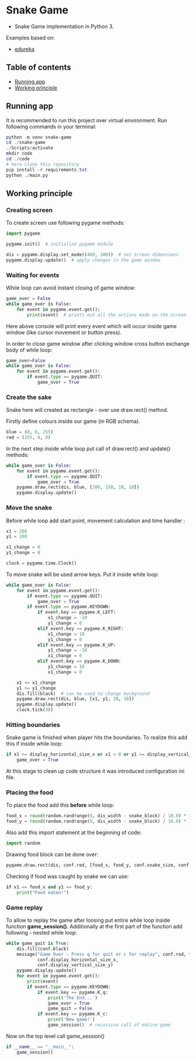 #  Snake Game

- Snake Game implementation in Python 3.

Examples based on:
- [edureka](https://www.edureka.co/blog/snake-game-with-pygame/)

## Table of contents
* [Running app](#running-app)
* [Working principle](#working-principle)

## Running app

It is recommended to run this project over virtual environment. Run following commands in your terminal:
```powershell
python -m venv snake-game
cd ./snake-game
./Scripts/activate
mkdir code
cd ./code
# here clone this repository
pip install -r requirements.txt
python ./main.py
```

## Working principle

### Creating screen

To create screen use following pygame methods:
```python
import pygame

pygame.init()  # initialize pygame module

dis = pygame.display.set_mode((400, 300))  # set screen dimensions
pygame.display.update()  # apply changes in the game window
```

### Waiting for events

While loop can avoid instant closing of game window:
```python
game_over = False
while game_over is False:
    for event in pygame.event.get():
        print(event)  # prints out all the actions made on the screen
```
Here above console will print every event which will occur inside game window (like cursor movement or button press).

In order to close game window after clicking window cross button exchange body of while loop:
```python
game_over=False
while game_over is False:
    for event in pygame.event.get():
        if event.type == pygame.QUIT:
            game_over = True
```

### Create the sake

Snake here will created as rectangle - over use draw.rect() method.

Firstly define colours inside our game (in RGB schema).
```python
blue = (0, 0, 255)
red = (255, 0, 0)
```
In the next step inside while loop put call of draw.rect() and update() methods:
```python
while game_over is False:
    for event in pygame.event.get():
        if event.type == pygame.QUIT:
            game_over = True
    pygame.draw.rect(dis, blue, [200, 150, 10, 10])
    pygame.display.update()
```

### Move the snake

Before while loop add start point, movement calculation and time handler :
```python
x1 = 200
y1 = 200

x1_change = 0
y1_change = 0

clock = pygame.time.Clock()
```

To move snake will be used arrow keys. Put it inside while loop:
```python
while game_over is False:
    for event in pygame.event.get():
        if event.type == pygame.QUIT:
            game_over = True
        if event.type == pygame.KEYDOWN:
            if event.key == pygame.K_LEFT:
                x1_change = -10
                y1_change = 0
            elif event.key == pygame.K_RIGHT:
                x1_change = 10
                y1_change = 0
            elif event.key == pygame.K_UP:
                y1_change = -10
                x1_change = 0
            elif event.key == pygame.K_DOWN:
                y1_change = 10
                x1_change = 0

    x1 += x1_change
    y1 += y1_change
    dis.fill(black)  # can be used to change background
    pygame.draw.rect(dis, blue, [x1, y1, 10, 10])
    pygame.display.update()
    clock.tick(30)
```

### Hitting boundaries

Snake game is finished when player hits the boundaries. To realize this add this if inside while loop:
```python
if x1 >= display_horizontal_size_x or x1 < 0 or y1 >= display_vertical_size_y or y1 < 0:
    game_over = True
```
At this stage to clean up code structure it was introduced configuration ini file.

### Placing the food

To place the food add this **before** while loop:
```python
food_x = round(random.randrange(0, dis_width - snake_block) / 10.0) * 10.0
food_y = round(random.randrange(0, dis_width - snake_block) / 10.0) * 10.0
```
Also add this import statement at the beginning of code:
```python
import random
```
Drawing food block can be done over:
```python
pygame.draw.rect(dis, conf.red, [food_x, food_y, conf.snake_size, conf.snake_size])
```
Checking if food was caught by snake we can use:
```python
if x1 == food_x and y1 == food_y:
    print("Food eaten!")
```

### Game replay

To allow to replay the game after loosing put entire while loop inside function **game_session()**.
Additionally at the first part of the function add following - nested while loop:
```python
while game_quit is True:
    dis.fill(conf.black)
    message("Game Over - Press q for quit or c for replay", conf.red, font_style,
            conf.display_horizontal_size_x,
            conf.display_vertical_size_y)
    pygame.display.update()
    for event in pygame.event.get():
        print(event)
        if event.type == pygame.KEYDOWN:
            if event.key == pygame.K_q:
                print('The End...')
                game_over = True
                game_quit = False
            if event.key == pygame.K_c:
                print('New game!')
                game_session()  # recursive call of entire game
```

Now on the top level call game_session()
```python
if __name__ == "__main__":
    game_session()
```
